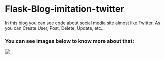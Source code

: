 # Flask-Blog-imitation-twitter
<p> In this blog you can see code about social media site almost like Twitter, As you can Create User, Post, Delete, Update, etc...</p>

<h3> You can see images below to know more about that: </h3>

<img src="flask-blog-images/home.png"/>
